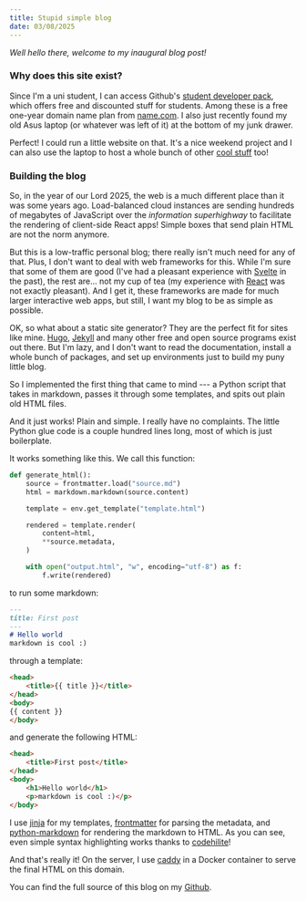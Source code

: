 ```yaml
---
title: Stupid simple blog
date: 03/08/2025
---
```


_Well hello there, welcome to my inaugural blog post!_

### Why does this site exist?

Since I'm a uni student, I can access Github's [student developer pack](https://education.github.com/pack), which offers free and discounted stuff for students. Among these is a free one-year domain name plan from [name.com](https://www.name.com/). I also just recently found my old Asus laptop (or whatever was left of it) at the bottom of my junk drawer.

Perfect! I could run a little website on that. It's a nice weekend project and I can also use the laptop to host a whole bunch of other [cool stuff](https://awesome-selfhosted.net/) too!

### Building the blog

So, in the year of our Lord 2025, the web is a much different place than it was some years ago. Load-balanced cloud instances are sending hundreds of megabytes of JavaScript over the _information superhighway_ to facilitate the rendering of client-side React apps! Simple boxes that send plain HTML are not the norm anymore.

But this is a low-traffic personal blog; there really isn't much need for any of that. Plus, I don't want to deal with web frameworks for this. While I'm sure that some of them are good (I've had a pleasant experience with [Svelte](https://svelte.dev/) in the past), the rest are... not my cup of tea (my experience with [React](https://react.dev/) was not exactly pleasant). And I get it, these frameworks are made for much larger interactive web apps, but still, I want my blog to be as simple as possible.

OK, so what about a static site generator? They are the perfect fit for sites like mine. [Hugo](https://gohugo.io/), [Jekyll](https://jekyllrb.com/) and many other free and open source programs exist out there. But I'm lazy, and I don't want to read the documentation, install a whole bunch of packages, and set up environments just to build my puny little blog.

So I implemented the first thing that came to mind --- a Python script that takes in markdown, passes it through some templates, and spits out plain old HTML files.

And it just works! Plain and simple. I really have no complaints. The little Python glue code is a couple hundred lines long, most of which is just boilerplate. 

It works something like this. We call this function:

```python
def generate_html():
    source = frontmatter.load("source.md")
    html = markdown.markdown(source.content)

    template = env.get_template("template.html")

    rendered = template.render(
        content=html,
        **source.metadata,
    )

    with open("output.html", "w", encoding="utf-8") as f:
        f.write(rendered)
```

to run some markdown:

```markdown
---
title: First post
---
# Hello world
markdown is cool :)
```

through a template:

```html
<head>
    <title>{{ title }}</title>
</head>
<body>
{{ content }}
</body>
```

and generate the following HTML:

```html
<head>
    <title>First post</title>
</head>
<body>
    <h1>Hello world</h1>
    <p>markdown is cool :)</p>    
</body>
```

I use [jinja](https://jinja.palletsprojects.com/en/stable/) for my templates, [frontmatter](https://python-frontmatter.readthedocs.io/en/latest/) for parsing the metadata, and [python-markdown](https://python-markdown.github.io/) for rendering the markdown to HTML. As you can see, even simple syntax highlighting works thanks to [codehilite](https://python-markdown.github.io/extensions/code_hilite/)!

And that's really it! On the server, I use [caddy](https://caddyserver.com/) in a Docker container to serve the final HTML on this domain.

You can find the full source of this blog on my [Github](https://github.com/cappig/blog).
